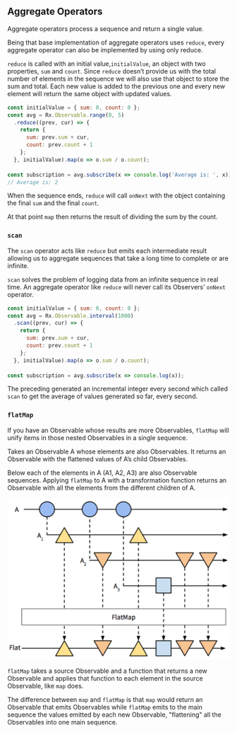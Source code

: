 ## Aggregate Operators

Aggregate operators process a sequence and return a single value.

Being that base implementation of aggregate operators uses `reduce`, every aggregate operator can also be implemented by using only reduce.

`reduce` is called with an initial value,`initialValue`, an object with two properties, `sum` and `count`. Since `reduce` doesn’t provide us with the total number of elements in the sequence we will also use that object to store the sum and total. Each new value is added to the previous one and every new element will return the same object with updated values.

```javascript
const initialValue = { sum: 0, count: 0 };
const avg = Rx.Observable.range(0, 5)
  .reduce((prev, cur) => {
    return { 
      sum: prev.sum + cur, 
      count: prev.count + 1 
    }; 
  }, initialValue).map(o => o.sum / o.count);

const subscription = avg.subscribe(x => console.log('Average is: ', x));
// Average is: 2
```

When the sequence ends, `reduce` will call `onNext` with the object containing the final `sum` and the final `count`. 

At that point `map` then returns the result of dividing the sum by the count.

### `scan`

The `scan` operator acts like `reduce` but emits each intermediate result allowing us to aggregate sequences that take a long time to complete or are infinite.

`scan` solves the problem of logging data from an infinite sequence in real time. An aggregate operator like `reduce` will never call its Observers’ `onNext` operator.

```javascript
const initialValue = { sum: 0, count: 0 };
const avg = Rx.Observable.interval(1000)
  .scan((prev, cur) => {
    return {
      sum: prev.sum + cur, 
      count: prev.count + 1
    };
  }, initialValue).map(o => o.sum / o.count);

const subscription = avg.subscribe(x => console.log(x));
```

The preceding generated an incremental integer every second which called `scan` to get the average of values generated so far, every second.

### `flatMap`

If you have an Observable whose results are more Observables, `flatMap` will unify items in those nested Observables in a single sequence.

Takes an Observable A whose elements are also Observables.
It returns an Observable with the flattened values of A’s child Observables.

Below each of the elements in A (A1, A2, A3) are also Observable sequences. Applying `flatMap` to A with a transformation function returns an Observable with all the elements from the different children of A.

![image](https://github.com/evturn/rxjs-md/blob/master/assets/images/006.png)

`flatMap` takes a source Observable and a function that returns a new Observable and applies that function to each element in the source Observable, like `map` does. 

The difference between `map` and `flatMap` is that `map` would return an Observable that emits Observables while `flatMap` emits to the main sequence the values emitted by each new Observable, "flattening" all the Observables into one main sequence.